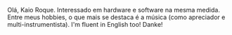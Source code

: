 Olá, Kaio Roque. 
Interessado em hardware e software na mesma medida. Entre meus hobbies, o que mais se destaca é a música (como apreciador e multi-instrumentista).
I'm fluent in English too! Danke!
